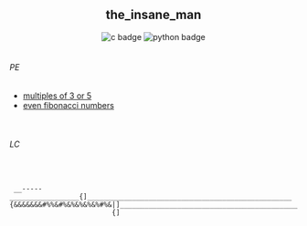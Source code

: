 <div align="center">
<h2> the_insane_man </h2>

<!-- badge section -->
<img alt="c badge" src="https://img.shields.io/badge/C-11-blue">
<img alt="python badge" src="https://img.shields.io/badge/python-3.13-gree">
</div>

<br>

<h6>PE</h6>
<ul>
  <li><a href="PE/multiples_of_3_or_5/">multiples of 3 or 5</a></li>
  <li><a href="PE/even_fibonacci_numbers/">even fibonacci numbers</a></li>
</ul>

<br>

<h6>LC</h6>


<br>

```
 __-----_________________{]__________________________________________________
{&&&&&&&#%%&#%&%&%&%&%#%&|]__________________________________________________\
                         {]⠀⠀⠀⠀⠀⠀⠀
```
